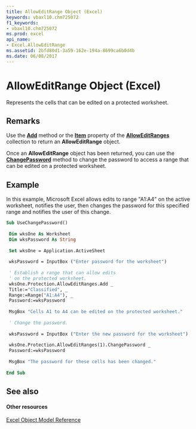 ```yaml
---
title: AllowEditRange Object (Excel)
keywords: vbaxl10.chm725072
f1_keywords:
- vbaxl10.chm725072
ms.prod: excel
api_name:
- Excel.AllowEditRange
ms.assetid: 2bfd80d1-3a59-162e-194a-8699ca6b0d4b
ms.date: 06/08/2017
---
```



# AllowEditRange Object (Excel)

Represents the cells that can be edited on a protected worksheet.


## Remarks

Use the **[Add](alloweditranges-add-method-excel.md)** method or the **[Item](alloweditranges-item-property-excel.md)** property of the **[AllowEditRanges](alloweditranges-object-excel.md)** collection to return an **AllowEditRange** object.

Once an **AllowEditRange** object has been returned, you can use the **[ChangePassword](alloweditrange-changepassword-method-excel.md)** method to change the password to access a range that can be edited on a protected worksheet.


## Example

In this example, Microsoft Excel allows edits to range "A1:A4" on the active worksheet, notifies the user, then changes the password for this specified range and notifies the user of this change.


```vb
Sub UseChangePassword() 
 
 Dim wksOne As Worksheet 
 Dim wksPassword As String 
 
 Set wksOne = Application.ActiveSheet 
 
 wksPassword = InputBox ("Enter password for the worksheet") 
 
 ' Establish a range that can allow edits 
 ' on the protected worksheet. 
 wksOne.Protection.AllowEditRanges.Add _ 
 Title:="Classified", _ 
 Range:=Range("A1:A4"), _ 
 Password:=wksPassword 
 
 MsgBox "Cells A1 to A4 can be edited on the protected worksheet." 
 
 ' Change the password. 
 
 wksPassword = InputBox ("Enter the new password for the worksheet") 
 
 wksOne.Protection.AllowEditRanges(1).ChangePassword _ 
 Password:=wksPassword 
 
 MsgBox "The password for these cells has been changed." 
 
End Sub
```


## See also


#### Other resources



[Excel Object Model Reference](http://msdn.microsoft.com/library/11ea8598-8a20-92d5-f98b-0da04263bf2c%28Office.15%29.aspx)

